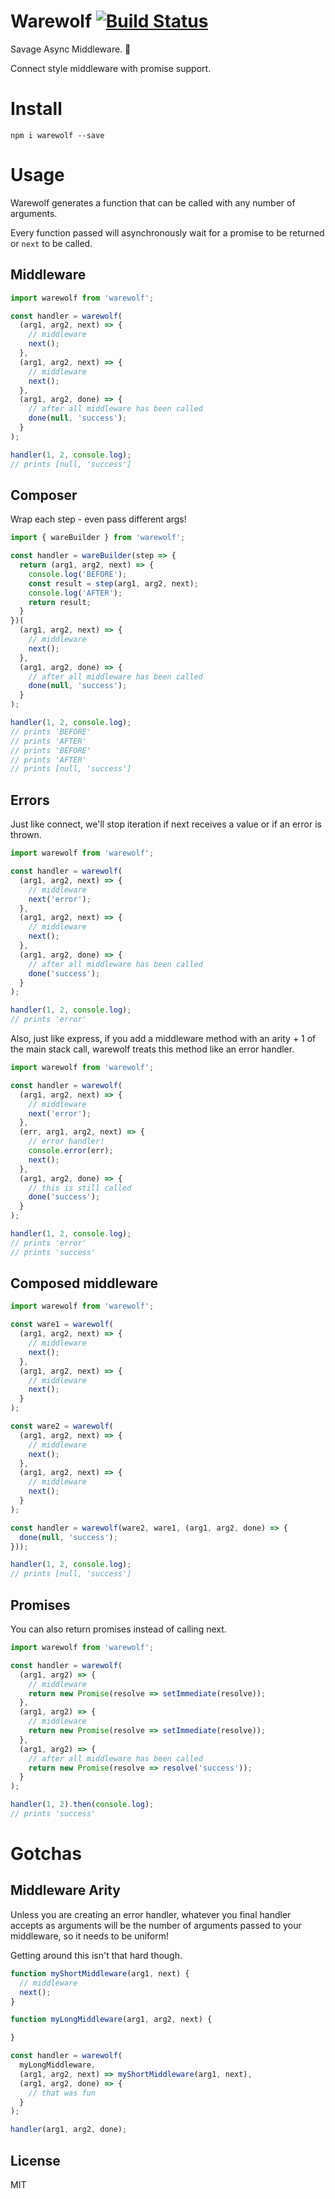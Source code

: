 # Warewolf [![Build Status](https://travis-ci.org/hixme/warewolf.svg?branch=master)](https://travis-ci.org/hixme/warewolf)
Savage Async Middleware. :wolf:

Connect style middleware with promise support. 

# Install

`npm i warewolf --save`

# Usage

Warewolf generates a function that can be called with any number of arguments. 

Every function passed will asynchronously wait for a promise to be returned or `next` to be called.

## Middleware

```js
import warewolf from 'warewolf';

const handler = warewolf(
  (arg1, arg2, next) => {
    // middleware
    next();
  },
  (arg1, arg2, next) => {
    // middleware
    next();
  },
  (arg1, arg2, done) => {
    // after all middleware has been called
    done(null, 'success');
  }
);

handler(1, 2, console.log);
// prints [null, 'success']

```

## Composer

Wrap each step - even pass different args!

```js
import { wareBuilder } from 'warewolf';

const handler = wareBuilder(step => {
  return (arg1, arg2, next) => {
    console.log('BEFORE');
    const result = step(arg1, arg2, next);
    console.log('AFTER');
    return result;
  }
})(
  (arg1, arg2, next) => {
    // middleware
    next();
  },
  (arg1, arg2, done) => {
    // after all middleware has been called
    done(null, 'success');
  }
);

handler(1, 2, console.log);
// prints 'BEFORE'
// prints 'AFTER'
// prints 'BEFORE'
// prints 'AFTER'
// prints [null, 'success']

```

## Errors

Just like connect, we'll stop iteration if next receives a value or if an error is thrown.

```js
import warewolf from 'warewolf';

const handler = warewolf(
  (arg1, arg2, next) => {
    // middleware
    next('error');
  },
  (arg1, arg2, next) => {
    // middleware
    next();
  },
  (arg1, arg2, done) => {
    // after all middleware has been called
    done('success');
  }
);

handler(1, 2, console.log);
// prints 'error'

```

Also, just like express, if you add a middleware method with an arity + 1 of the main stack call, warewolf treats this method like an error handler.
 
```js
import warewolf from 'warewolf';

const handler = warewolf(
  (arg1, arg2, next) => {
    // middleware
    next('error');
  },
  (err, arg1, arg2, next) => {
    // error handler!
    console.error(err);
    next();
  },
  (arg1, arg2, done) => {
    // this is still called
    done('success');
  }
);

handler(1, 2, console.log);
// prints 'error'
// prints 'success'

```

## Composed middleware

```js
import warewolf from 'warewolf';

const ware1 = warewolf(
  (arg1, arg2, next) => {
    // middleware
    next();
  },
  (arg1, arg2, next) => {
    // middleware
    next();
  }
);

const ware2 = warewolf(
  (arg1, arg2, next) => {
    // middleware
    next();
  },
  (arg1, arg2, next) => {
    // middleware
    next();
  }
);

const handler = warewolf(ware2, ware1, (arg1, arg2, done) => {
  done(null, 'success');
}));

handler(1, 2, console.log);
// prints [null, 'success']
```

## Promises

You can also return promises instead of calling next.

```js
import warewolf from 'warewolf';

const handler = warewolf(
  (arg1, arg2) => {
    // middleware
    return new Promise(resolve => setImmediate(resolve));
  },
  (arg1, arg2) => {
    // middleware
    return new Promise(resolve => setImmediate(resolve));
  },
  (arg1, arg2) => {
    // after all middleware has been called
    return new Promise(resolve => resolve('success'));
  }
);

handler(1, 2).then(console.log);
// prints 'success'

```

# Gotchas

## Middleware Arity

Unless you are creating an error handler, whatever you final handler accepts as arguments will be the number of arguments passed to your middleware, so it needs to be uniform!

Getting around this isn't that hard though.

```js
function myShortMiddleware(arg1, next) {
  // middleware
  next();
}

function myLongMiddleware(arg1, arg2, next) {

}

const handler = warewolf(
  myLongMiddleware,
  (arg1, arg2, next) => myShortMiddleware(arg1, next),
  (arg1, arg2, done) => {
    // that was fun
  }
);

handler(arg1, arg2, done);
```

## License

MIT
